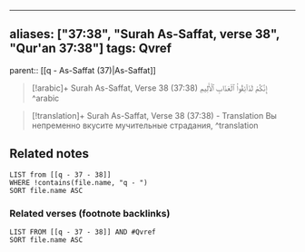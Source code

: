 
---
aliases: ["37:38", "Surah As-Saffat, verse 38", "Qur'an 37:38"]
tags: Qvref
---

parent:: [[q - As-Saffat (37)|As-Saffat]]

> [!arabic]+ Surah As-Saffat, Verse 38 (37:38)
> <span class="quran-arabic">إِنَّكُمْ لَذَآئِقُوا۟ ٱلْعَذَابِ ٱلْأَلِيمِ</span>
^arabic

> [!translation]+ Surah As-Saffat, Verse 38 (37:38) - Translation
> Вы непременно вкусите мучительные страдания,
^translation



## Related notes
```dataview
LIST from [[q - 37 - 38]]
WHERE !contains(file.name, "q - ")
SORT file.name ASC
```

### Related verses (footnote backlinks)
```dataview
LIST FROM [[q - 37 - 38]] AND #Qvref
SORT file.name ASC
```

